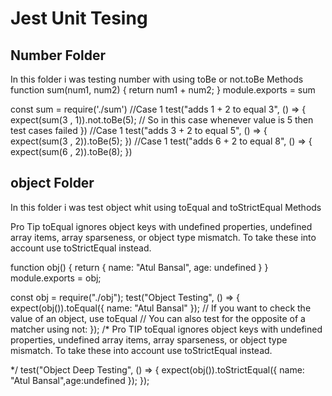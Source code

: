 <h1>Jest Unit Tesing</h1>


<h2>Number Folder</h2>
 In this folder i was testing number  with using toBe or not.toBe Methods
<!-- ===================================================================== -->
<!-- sum.js code -> -->
function sum(num1, num2) {
    return num1 + num2;
}
module.exports = sum

<!-- sum.test.js testing code -> -->
const sum = require('./sum')
//Case 1
test("adds 1 + 2 to equal 3", () => {
    expect(sum(3 , 1)).not.toBe(5);
     // So in this case whenever value is 5 then test cases failed
})
//Case 1
test("adds 3 + 2 to equal 5", () => {
    expect(sum(3 , 2)).toBe(5);
})
//Case 1
test("adds 6 + 2 to equal 8", () => {
    expect(sum(6 , 2)).toBe(8);
})

<!-- =========================================================================== -->
<h2>object Folder</h2>
 In this folder i was test object whit using toEqual and toStrictEqual Methods

 Pro Tip
 toEqual ignores object keys with undefined properties, undefined array items, array sparseness, or object type mismatch. To take these into account use toStrictEqual instead.

<!-- =========================================================================== -->
<!-- object.js -->
function obj() {
    return { name: "Atul Bansal", age: undefined }
}
module.exports = obj;

<!-- object.test.js for testing code -->
const obj = require("./obj");
test("Object Testing", () => {
  expect(obj()).toEqual({ name: "Atul Bansal" });
//   If you want to check the value of an object, use toEqual
//   You can also test for the opposite of a matcher using not:
});
/* 
Pro TIP
toEqual ignores object keys with undefined properties, undefined array items, array sparseness, or object type mismatch. To take these into account use toStrictEqual instead.

*/
test("Object Deep Testing", () => {
  expect(obj()).toStrictEqual({ name: "Atul Bansal",age:undefined });
});

<!-- =========================================================================== -->
